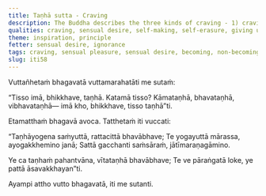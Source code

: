 ```yaml
---
title: Taṇhā sutta - Craving
description: The Buddha describes the three kinds of craving - 1) craving for sensual pleasures, 2) craving for becoming, and 3) craving for non-becoming.
qualities: craving, sensual desire, self-making, self-erasure, giving up
theme: inspiration, principle
fetter: sensual desire, ignorance
tags: craving, sensual pleasure, sensual desire, becoming, non-becoming, existence, non-existence, cyclic existence, mental defilements, iti, iti50-99
slug: iti58
---
```


Vuttañhetaṁ bhagavatā vuttamarahatāti me sutaṁ:

“Tisso imā, bhikkhave, taṇhā. Katamā tisso? Kāmataṇhā, bhavataṇhā, vibhavataṇhā— imā kho, bhikkhave, tisso taṇhā”ti.

Etamatthaṁ bhagavā avoca. Tatthetaṁ iti vuccati:

“Taṇhāyogena saṁyuttā,
rattacittā bhavābhave;
Te yogayuttā mārassa,
ayogakkhemino janā;
Sattā gacchanti saṁsāraṁ,
jātīmaraṇagāmino.

Ye ca taṇhaṁ pahantvāna,
vītataṇhā bhavābhave;
Te ve pāraṅgatā loke,
ye pattā āsavakkhayan”ti.

Ayampi attho vutto bhagavatā, iti me sutanti.
